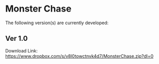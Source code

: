 # Monster Chase

The following version(s) are currently developed:

## Ver 1.0
Download Link: https://www.dropbox.com/s/v8l0towctnvk4d7/MonsterChase.zip?dl=0

